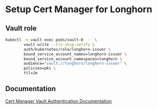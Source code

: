 # Setup Cert Manager for Longhorn

## Vault role

```sh
kubectl -n vault exec pods/vault-0  -- \
        vault write --tls-skip-verify \
        auth/kubernetes/role/longhorn-issuer \
        bound_service_account_names=longhorn-issuer \
        bound_service_account_namespaces=longhorn \
        audience="vault://longhorn/longhorn-issuer" \
        policies=pki \
        ttl=1m
```

## Documentation

[Cert Manager Vault Authentication Documentation](https://cert-manager.io/docs/configuration/vault/#option-2-vault-authentication-method-use-kubernetes-auth)
